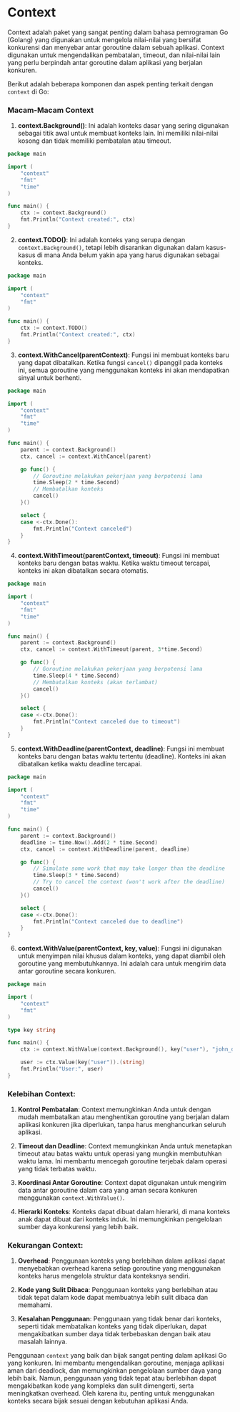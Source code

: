 # Context
Context adalah paket yang sangat penting dalam bahasa pemrograman Go (Golang) yang digunakan untuk mengelola nilai-nilai yang bersifat konkurensi dan menyebar antar goroutine dalam sebuah aplikasi. Context digunakan untuk mengendalikan pembatalan, timeout, dan nilai-nilai lain yang perlu berpindah antar goroutine dalam aplikasi yang berjalan konkuren.

Berikut adalah beberapa komponen dan aspek penting terkait dengan `context` di Go:

### Macam-Macam Context

1. **context.Background()**: Ini adalah konteks dasar yang sering digunakan sebagai titik awal untuk membuat konteks lain. Ini memiliki nilai-nilai kosong dan tidak memiliki pembatalan atau timeout.
```go
package main

import (
    "context"
    "fmt"
    "time"
)

func main() {
    ctx := context.Background()
    fmt.Println("Context created:", ctx)
}
```

2. **context.TODO()**: Ini adalah konteks yang serupa dengan `context.Background()`, tetapi lebih disarankan digunakan dalam kasus-kasus di mana Anda belum yakin apa yang harus digunakan sebagai konteks.

```go
package main

import (
    "context"
    "fmt"
)

func main() {
    ctx := context.TODO()
    fmt.Println("Context created:", ctx)
}

```

3. **context.WithCancel(parentContext)**: Fungsi ini membuat konteks baru yang dapat dibatalkan. Ketika fungsi `cancel()` dipanggil pada konteks ini, semua goroutine yang menggunakan konteks ini akan mendapatkan sinyal untuk berhenti.

```go
package main

import (
    "context"
    "fmt"
    "time"
)

func main() {
    parent := context.Background()
    ctx, cancel := context.WithCancel(parent)

    go func() {
        // Goroutine melakukan pekerjaan yang berpotensi lama
        time.Sleep(2 * time.Second)
        // Membatalkan konteks
        cancel()
    }()

    select {
    case <-ctx.Done():
        fmt.Println("Context canceled")
    }
}

```
4. **context.WithTimeout(parentContext, timeout)**: Fungsi ini membuat konteks baru dengan batas waktu. Ketika waktu timeout tercapai, konteks ini akan dibatalkan secara otomatis.

```go
package main

import (
    "context"
    "fmt"
    "time"
)

func main() {
    parent := context.Background()
    ctx, cancel := context.WithTimeout(parent, 3*time.Second)

    go func() {
        // Goroutine melakukan pekerjaan yang berpotensi lama
        time.Sleep(4 * time.Second)
        // Membatalkan konteks (akan terlambat)
        cancel()
    }()

    select {
    case <-ctx.Done():
        fmt.Println("Context canceled due to timeout")
    }
}

```

5. **context.WithDeadline(parentContext, deadline)**: Fungsi ini membuat konteks baru dengan batas waktu tertentu (deadline). Konteks ini akan dibatalkan ketika waktu deadline tercapai.

```go
package main

import (
    "context"
    "fmt"
    "time"
)

func main() {
    parent := context.Background()
    deadline := time.Now().Add(2 * time.Second)
    ctx, cancel := context.WithDeadline(parent, deadline)

    go func() {
        // Simulate some work that may take longer than the deadline
        time.Sleep(3 * time.Second)
        // Try to cancel the context (won't work after the deadline)
        cancel()
    }()

    select {
    case <-ctx.Done():
        fmt.Println("Context canceled due to deadline")
    }
}


```
6. **context.WithValue(parentContext, key, value)**: Fungsi ini digunakan untuk menyimpan nilai khusus dalam konteks, yang dapat diambil oleh goroutine yang membutuhkannya. Ini adalah cara untuk mengirim data antar goroutine secara konkuren.

```go
package main

import (
    "context"
    "fmt"
)

type key string

func main() {
    ctx := context.WithValue(context.Background(), key("user"), "john_doe")

    user := ctx.Value(key("user")).(string)
    fmt.Println("User:", user)
}
```
### Kelebihan Context:

1. **Kontrol Pembatalan**: Context memungkinkan Anda untuk dengan mudah membatalkan atau menghentikan goroutine yang berjalan dalam aplikasi konkuren jika diperlukan, tanpa harus menghancurkan seluruh aplikasi.

2. **Timeout dan Deadline**: Context memungkinkan Anda untuk menetapkan timeout atau batas waktu untuk operasi yang mungkin membutuhkan waktu lama. Ini membantu mencegah goroutine terjebak dalam operasi yang tidak terbatas waktu.

3. **Koordinasi Antar Goroutine**: Context dapat digunakan untuk mengirim data antar goroutine dalam cara yang aman secara konkuren menggunakan `context.WithValue()`.

4. **Hierarki Konteks**: Konteks dapat dibuat dalam hierarki, di mana konteks anak dapat dibuat dari konteks induk. Ini memungkinkan pengelolaan sumber daya konkurensi yang lebih baik.

### Kekurangan Context:

1. **Overhead**: Penggunaan konteks yang berlebihan dalam aplikasi dapat menyebabkan overhead karena setiap goroutine yang menggunakan konteks harus mengelola struktur data konteksnya sendiri.

2. **Kode yang Sulit Dibaca**: Penggunaan konteks yang berlebihan atau tidak tepat dalam kode dapat membuatnya lebih sulit dibaca dan memahami.

3. **Kesalahan Penggunaan**: Penggunaan yang tidak benar dari konteks, seperti tidak membatalkan konteks yang tidak diperlukan, dapat mengakibatkan sumber daya tidak terbebaskan dengan baik atau masalah lainnya.

Penggunaan `context` yang baik dan bijak sangat penting dalam aplikasi Go yang konkuren. Ini membantu mengendalikan goroutine, menjaga aplikasi aman dari deadlock, dan memungkinkan pengelolaan sumber daya yang lebih baik. Namun, penggunaan yang tidak tepat atau berlebihan dapat mengakibatkan kode yang kompleks dan sulit dimengerti, serta meningkatkan overhead. Oleh karena itu, penting untuk menggunakan konteks secara bijak sesuai dengan kebutuhan aplikasi Anda.